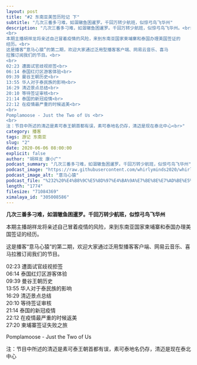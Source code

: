 ```yaml
---
layout: post
title: "#2 东南亚美签历险记 下"
subtitle: "几次三番多刁难，如涸辙鱼困暹罗。千回万转少航班，似惊弓鸟飞华州"
description: "几次三番多刁难，如涸辙鱼困暹罗。千回万转少航班，似惊弓鸟飞华州。<br>
<br>
本期主播胡祥龙将亲述自己冒着疫情的风险，来到东南亚国家柬埔寨和泰国办理美国签证的
经历。<br>
这是播客“意马心猿”的第二期，欢迎大家通过泛用型播客客户端、网易云音乐、喜马
拉雅订阅我们的节目。<br>
<br>
02:23 遭面试官歧视拒签<br>
06:14 泰国红灯区游客体验<br>
09:39 曼谷王朝历史<br>
13:55 华人对于泰民族的影响<br>
16:29 清迈景点总结<br>
20:10 等待签证审核<br>
21:14 泰国的新冠疫情<br>
22:12 在疫情最严重的时候返美<br>
<br>
Pomplamoose - Just the Two of Us <br>
<br>
注：节目中所述的清迈是素可泰王朝首都有误，素可泰地名仍存，清迈是现在泰北中心<br>"
category: 播客
tags: 游记 东南亚
slug: "2"
date: 2020-06-06 08:00:00 
explicit: false
author: "胡祥龙 康小广"
podcast_summary: "几次三番多刁难，如涸辙鱼困暹罗。千回万转少航班，似惊弓鸟飞华州"
podcast_image: "https://raw.githubusercontent.com/whirlyminds2020/whirlyminds2020.github.io/master/assets/images/logo.png"
podcast_image_alt: "意马心猿"
podcast_file: "%232%20%E4%B8%9C%E5%8D%97%E4%BA%9A%E7%BE%8E%E7%AD%BE%E5%8E%86%E9%99%A9%E8%AE%B0%20%E4%B8%8B.mp3"
length: "1774"
filesize: "71084369"
ximalaya_id: "305008586"
---
```


__几次三番多刁难，如涸辙鱼困暹罗。千回万转少航班，似惊弓鸟飞华州__

本期主播胡祥龙将亲述自己冒着疫情的风险，来到东南亚国家柬埔寨和泰国办理美国签证的经历。

这是播客“意马心猿”的第二期，欢迎大家通过泛用型播客客户端、网易云音乐、喜马拉雅订阅我们的节目。

02:23 遭面试官歧视拒签  
06:14 泰国红灯区游客体验  
09:39 曼谷王朝历史  
13:55 华人对于泰民族的影响  
16:29 清迈景点总结  
20:10 等待签证审核  
21:14 泰国的新冠疫情  
22:12 在疫情最严重的时候返美  
27:20 柬埔寨签证失败之旅  

Pomplamoose - Just the Two of Us

注：节目中所述的清迈是素可泰王朝首都有误，素可泰地名仍存，清迈是现在泰北中心
